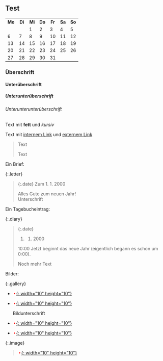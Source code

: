 ## Test

<table class="month">
<tr><th>Mo</th><th>Di</th><th>Mi</th><th>Do</th><th>Fr</th><th class="h2">Sa</th><th class="h1">So</th></tr>
<tr><td></td><td></td><td class="h1">1</td><td>2</td><td>3</td><td class="h2">4</td><td class="h1">5</td></tr>
<tr><td class="h1">6</td><td>7</td><td>8</td><td>9</td><td>10</td><td class="h2">11</td><td class="h1">12</td></tr>
<tr><td>13</td><td>14</td><td>15</td><td>16</td><td>17</td><td class="h2">18</td><td class="h1">19</td></tr>
<tr><td>20</td><td>21</td><td>22</td><td>23</td><td>24</td><td class="h2">25</td><td class="h1">26</td></tr>
<tr><td>27</td><td>28</td><td>29</td><td>30</td><td>31</td><td></td><td></td></tr>
</table>

### Überschrift

#### Unterüberschrift

##### Unterunterüberschrift

###### Unterunterunterüberschrift

Text mit **fett** und *kursiv*

Text mit [internem Link](index.md) und [externem Link](http://example.org)

> Text
>
> Text

Ein Brief:

{:.letter}
> {:.date}
> Zum 1. 1. 2000
>
> Alles Gute zum neuen Jahr!<br>
> Unterschrift

Ein Tagebucheintrag:

{:.diary}
> {:.date}
> 1. 1. 2000
>
> <time class="time float"><span>10</span><span>:</span><span>00</span></time> Jetzt beginnt das neue Jahr (eigentlich begann es schon um <time class="time"><span>0</span><span>:</span><span>00</span></time>).
>
> Noch mehr Text

Bilder:

{:.gallery}
* [![Bild](files/test.png){: width="10" height="10"}<!--[-->](files/test.png)
* [![Bild](files/test.png){: width="10" height="10"}<!--[-->](files/test.png)

  Bildunterschrift
* [![Bild](files/test.png){: width="10" height="10"}<!--[-->](files/test.png)
* [![Bild](files/test.png){: width="10" height="10"}<!--[-->](files/test.png)

{:.image}
> [![Bild](files/test.png){: width="10" height="10"}<!--[-->](files/test.png)
